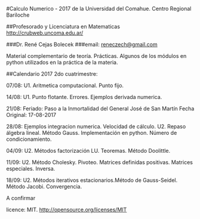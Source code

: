 #Calculo Numerico - 2017 de la Universidad del Comahue. Centro Regional Bariloche

##Profesorado y Licenciatura en Matematicas
http://crubweb.uncoma.edu.ar/

###Dr. René Cejas Bolecek
###email: reneczech@gmail.com

Material complementario de teoría. Prácticas. Algunos de los módulos en python utilizados en la práctica de la materia. 

##Calendario 2017 2do cuatrimestre:

07/08: U1. Aritmetica computacional. Punto fijo.

14/08: U1. Punto flotante. Errores. Ejemplos derivada numerica.

21/08: Feriado:  Paso a la Inmortalidad del General José de San Martín Fecha Original: 17-08-2017

28/08: Ejemplos integracion numerica. Velocidad de cálculo. 
       U2. Repaso álgebra lineal. Método Gauss. Implementación en python. Número de condicionamiento.

04/09: U2. Métodos factorización LU. Teoremas. Método Doolittle.

11/09: U2. Método Cholesky. Pivoteo. Matrices definidas positivas. Matrices especiales. Inversa.

18/09: U2. Métodos iterativos estacionarios.Método de Gauss-Seidel. Método Jacobi. Convergencia.

A confirmar 

licence: MIT. http://opensource.org/licenses/MIT 